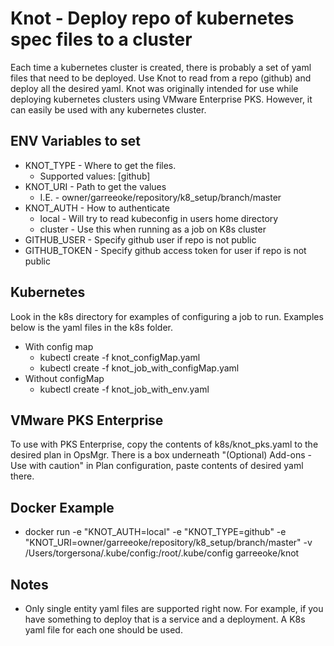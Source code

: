 # Knot - Deploy repo of kubernetes spec files to a cluster

Each time a kubernetes cluster is created, there is probably a set of yaml files that need to be deployed.  Use Knot to
read from a repo (github) and deploy all the desired yaml.  Knot was originally intended for use while deploying kubernetes
clusters using VMware Enterprise PKS.  However, it can easily be used with any kubernetes cluster.

## ENV Variables to set
* KNOT_TYPE - Where to get the files.
    * Supported values: [github]
* KNOT_URI - Path to get the values
    * I.E. - owner/garreeoke/repository/k8_setup/branch/master
* KNOT_AUTH - How to authenticate
    * local - Will try to read kubeconfig in users home directory
    * cluster - Use this when running as a job on K8s cluster
* GITHUB_USER - Specify github user if repo is not public
* GITHUB_TOKEN - Specify github access token for user if repo is not public

## Kubernetes
Look in the k8s directory for examples of configuring a job to run.  Examples below is the yaml files in the k8s folder.
* With config map
    * kubectl create -f knot_configMap.yaml
    * kubectl create -f knot_job_with_configMap.yaml
* Without configMap
    * kubectl create -f knot_job_with_env.yaml
    
## VMware PKS Enterprise
To use with PKS Enterprise, copy the contents of k8s/knot_pks.yaml to the desired plan in OpsMgr.
There is a box underneath "(Optional) Add-ons - Use with caution" in Plan configuration, paste contents of desired yaml there.

## Docker Example

* docker run -e "KNOT_AUTH=local" -e "KNOT_TYPE=github" -e "KNOT_URI=owner/garreeoke/repository/k8_setup/branch/master" -v /Users/torgersona/.kube/config:/root/.kube/config garreeoke/knot

## Notes
* Only single entity yaml files are supported right now.  For example, if you have something to deploy that is a
service and a deployment.  A K8s yaml file for each one should be used.
